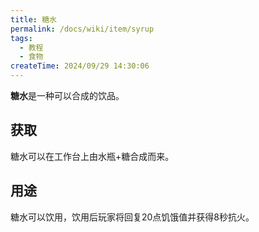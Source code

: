 ```yaml
---
title: 糖水
permalink: /docs/wiki/item/syrup
tags:
  - 教程
  - 食物
createTime: 2024/09/29 14:30:06
---
```

**糖水**是一种可以合成的饮品。

## 获取
糖水可以在工作台上由水瓶+糖合成而来。

## 用途
糖水可以饮用，饮用后玩家将回复20点饥饿值并获得8秒抗火。